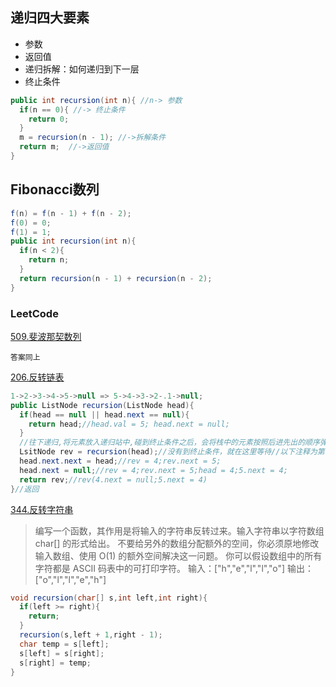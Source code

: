 ## 递归四大要素

- 参数
- 返回值
- 递归拆解：如何递归到下一层
- 终止条件

```java
public int recursion(int n){ //n-> 参数
  if(n == 0){ //-> 终止条件
    return 0;
  }
  m = recursion(n - 1); //->拆解条件
  return m;  //->返回值
}
```

## Fibonacci数列

```java
f(n) = f(n - 1) + f(n - 2);
f(0) = 0;
f(1) = 1;
public int recursion(int n){
  if(n < 2){
    return n;
  }
  return recursion(n - 1) + recursion(n - 2);
}
```

### LeetCode

[509.斐波那契数列](https://leetcode-cn.com/problems/fibonacci-number/)

```
答案同上
```

[206.反转链表](https://leetcode-cn.com/problems/reverse-linked-list/)

```java
1->2->3->4->5->null => 5->4->3->2-.1->null;
public ListNode recursion(ListNode head){
  if(head == null || head.next == null){
    return head;//head.val = 5; head.next = null;
  }
  //往下递归,将元素放入递归站中,碰到终止条件之后，会将栈中的元素按照后进先出的顺序弹出（注意：元素通过return返回的）
  LsitNode rev = recursion(head);//没有到终止条件，就在这里等待//以下注释为第一次回溯过程：head = 4;head.next = 5;
  head.next.next = head;//rev = 4;rev.next = 5;
  head.next = null;//rev = 4;rev.next = 5;head = 4;5.next = 4;
  return rev;//rev(4.next = null;5.next = 4)
}//返回

```

[344.反转字符串](https://leetcode-cn.com/problems/reverse-string/)

> 编写一个函数，其作用是将输入的字符串反转过来。输入字符串以字符数组 char[] 的形式给出。
> 不要给另外的数组分配额外的空间，你必须原地修改输入数组、使用 O(1) 的额外空间解决这一问题。
> 你可以假设数组中的所有字符都是 ASCII 码表中的可打印字符。
> 输入：["h","e","l","l","o"]
> 输出：["o","l","l","e","h"]

```java
void recursion(char[] s,int left,int right){
  if(left >= right){
    return;
  }
  recursion(s,left + 1,right - 1);
  char temp = s[left];
  s[left] = s[right];
  s[right] = temp;
}
```

